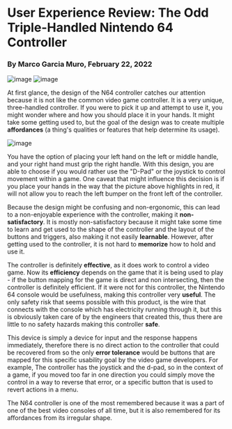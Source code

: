 # User Experience Review: The Odd Triple-Handled Nintendo 64 Controller
### By Marco Garcia Muro, February 22, 2022
![image](https://user-images.githubusercontent.com/42755486/155251856-3852fa2b-b4ab-47f2-9465-6a75095284bb.png)
![image](https://user-images.githubusercontent.com/42755486/155251803-21b686d8-02c6-4c13-8a49-d16c08e50b99.png)

At first glance, the design of the N64 controller catches our attention because it is not like the common video game controller. It is a very unique, three-handled controller. If you were to pick it up and attempt to use it, you might wonder where and how you should place it in your hands. It might take some getting used to, but the goal of the design was to create multiple **affordances** (a thing's qualities or features that help determine its usage).

![image](https://user-images.githubusercontent.com/42755486/155252543-cbca1a62-3b59-426c-86cd-ae6faf7e1f28.png)

You have the option of placing your left hand on the left or middle handle, and your right hand must grip the right handle. With this design, you are able to choose if you would rather use the "D-Pad" or the joystick to control movement within a game. One caveat that might influence this decision is if you place your hands in the way that the picture above highlights in red, it will not allow you to reach the left bumper on the front left of the controller. 

Because the design might be confusing and non-ergonomic, this can lead to a non-enjoyable experience with the controller, making it **non-satisfactory**. It is mostly non-satisfactory because it might take some time to learn and get used to the shape of the controller and the layout of the buttons and triggers, also making it not easily **learnable**. However, after getting used to the controller, it is not hard to **memorize** how to hold and use it. 

The controller is definitely **effective**, as it does work to control a video game. Now its **efficiency** depends on the game that it is being used to play - if the button mapping for the game is direct and non intersecting, then the controller is definitely efficient. If it were not for this controller, the Nintendo 64 console would be usefulness, making this controller very **useful**. The only safety risk that seems possible with this product, is the wire that connects with the console which has electricity running through it, but this is obviously taken care of by the engineers that created this, thus there are little to no safety hazards making this controller **safe**.

This device is simply a device for input and the response happens immediately, therefore there is no direct action to the controller that could be recovered from so the only **error tolerance** would be buttons that are mapped for this specific usability goal by the video game developers. For example, The controller has the joystick and the d-pad, so in the context of a game, if you moved too far in one direction you could simply move the control in a way to reverse that error, or a specific button that is used to revert actions in a menu.

The N64 controller is one of the most remembered because it was a part of one of the best video consoles of all time, but it is also remembered for its affordances from its irregular shape.
